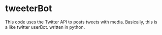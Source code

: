 # tweeterBot
This code uses the Twitter API to posts tweets with media. Basically, this is a like twitter userBot. written in python.
